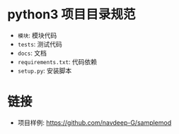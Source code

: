# python3 项目目录规范

- `模块`: 模块代码
- `tests`: 测试代码
- `docs`: 文档
- `requirements.txt`: 代码依赖
- `setup.py`: 安装脚本

# 链接

- 项目样例: <https://github.com/navdeep-G/samplemod>
